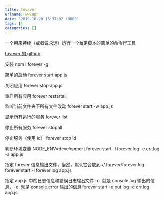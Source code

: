 ```yaml
---
title: fovever
urlname: ww7aph
date: '2019-10-28 16:37:02 +0800'
tags: []
categories: []
---
```


一个用来持续（或者说永远）运行一个给定脚本的简单的命令行工具

[fovever 的 github](https://github.com/nodejitsu/forever)

安装
npm i forever -g

简单的启动
forever start app.js

关闭应用
forever stop app.js

重启所有应用
forever restartall

监听当前文件夹下所有文件改动
forever start -w app.js

显示所有运行的服务
forever list

停止所有服务
forever stopall

停止服务（使用 id）
forever stop id

判断环境变量
NODE_ENV=development forever start -l forever.log -e err.log -a app.js

指定 forever 信息输出文件，当然，默认它会放到~/.forever/forever.log
forever start -l forever.log app.js

指定 app.js 中的日志信息和错误日志输出文件
-o  就是 console.log 输出的信息，-e  就是 console.error 输出的信息
forever start -o out.log -e err.log app.js
